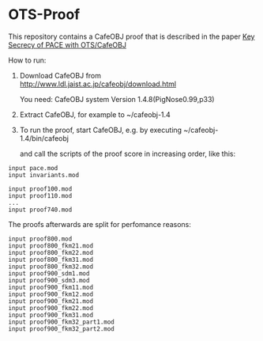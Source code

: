 OTS-Proof
=========

This repository contains a CafeOBJ proof that is described in the paper
[Key Secrecy of PACE with OTS/CafeOBJ](https://d-klein.github.io/ots-proof/docs/key_secrecy_of_pace.pdf)


How to run:

1. Download CafeOBJ from 
   http://www.ldl.jaist.ac.jp/cafeobj/download.html

   You need: CafeOBJ system Version 1.4.8(PigNose0.99,p33)

2. Extract CafeOBJ, for example to ~/cafeobj-1.4

3. To run the proof, start CafeOBJ, e.g. by executing
   ~/cafeobj-1.4/bin/cafeobj

   and call the scripts of the proof score in 
   increasing order, like this:

```
input pace.mod
input invariants.mod

input proof100.mod
input proof110.mod
...
input proof740.mod
```

   The proofs afterwards are split for perfomance reasons:

```
input proof800.mod
input proof800_fkm21.mod
input proof800_fkm22.mod
input proof800_fkm31.mod
input proof800_fkm32.mod
input proof900_sdm1.mod
input proof900_sdm3.mod
input proof900_fkm11.mod
input proof900_fkm12.mod
input proof900_fkm21.mod
input proof900_fkm22.mod
input proof900_fkm31.mod
input proof900_fkm32_part1.mod
input proof900_fkm32_part2.mod
```
